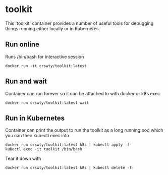 
# toolkit

This 'toolkit' container provides a number of useful tools for debugging 
things running either locally or in Kubernetes

## Run online
Runs /bin/bash for interactive session
```
docker run -it crswty/toolkit:latest
```

## Run and wait
Container can run forever so it can be attached to with docker or k8s exec
```
docker run crswty/toolkit:latest wait
```

## Run in Kubernetes
Container can print the output to run the toolkit as a long running pod 
which you can then kubectl exec into
```
docker run crswty/toolkit:latest k8s | kubectl apply -f-
kubectl exec -it toolkit /bin/bash
```
Tear it down with
```
docker run crswty/toolkit:latest k8s | kubectl delete -f-
```
